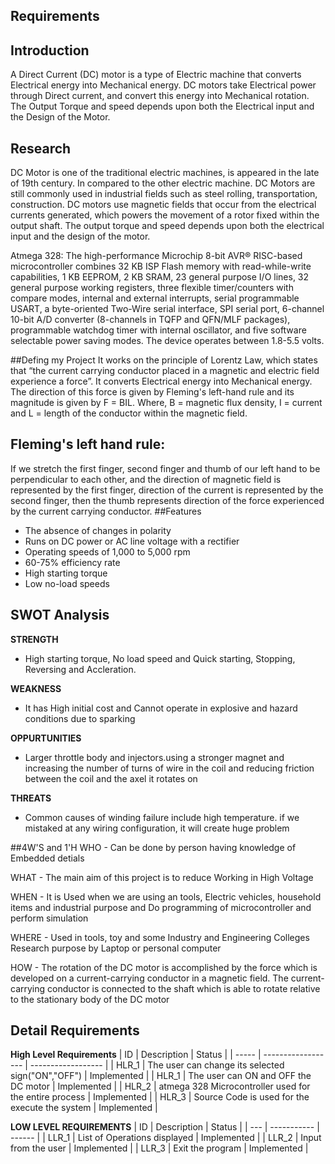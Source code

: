 ## Requirements
## Introduction
   A Direct Current (DC) motor is a type of Electric machine that converts Electrical energy into Mechanical energy. DC motors take Electrical power through Direct current, and convert this energy into Mechanical rotation. The Output Torque and speed depends upon both the Electrical input and the Design of the Motor.
## Research
DC Motor is one  of the  traditional electric  machines, is  appeared in the late  of 19th century. In compared to the other electric machine. DC Motors are still commonly used in industrial fields such as steel rolling, transportation, construction.
DC motors use magnetic fields that occur from the electrical currents generated, which powers the movement of a rotor fixed within the output shaft. The output torque and speed depends upon both the electrical input and the design of the motor.

Atmega 328:
The high-performance Microchip 8-bit AVR® RISC-based microcontroller combines 32 KB ISP Flash memory with read-while-write capabilities, 1 KB EEPROM, 2 KB SRAM, 23 general purpose I/O lines, 32 general purpose working registers, three flexible timer/counters with compare modes, internal and external interrupts, serial programmable USART, a byte-oriented Two-Wire serial interface, SPI serial port, 6-channel 10-bit A/D converter (8-channels in TQFP and QFN/MLF packages), programmable watchdog timer with internal oscillator, and five software selectable power saving modes. The device operates between 1.8-5.5 volts.

##Defing my Project
It works on the principle of Lorentz Law, which states that “the current carrying conductor placed in a magnetic and electric field experience a force”.
It converts Electrical energy into Mechanical energy.
The direction of this force is given by Fleming's left-hand rule and its magnitude is given by F = BIL. Where, B = magnetic flux density, I = current and L = length of the conductor within the magnetic field. 
## Fleming's left hand rule:
If we stretch the first finger, second finger and thumb of our left hand to be perpendicular to each other, and the direction of magnetic field is represented by the first finger, direction of the current is represented by the second finger, then the thumb represents direction of the force experienced by the current carrying conductor.
##Features
* The absence of changes in polarity
* Runs on DC power or AC line voltage with a rectifier
* Operating speeds of 1,000 to 5,000 rpm
* 60-75% efficiency rate
* High starting torque
* Low no-load speeds
## SWOT Analysis
__STRENGTH__
* High starting torque, No load speed and Quick starting, Stopping, Reversing and Accleration.

__WEAKNESS__
* It has High initial cost and Cannot operate in explosive and hazard conditions due to sparking

__OPPURTUNITIES__
* Larger throttle body and injectors.using a stronger magnet and increasing the number of turns of wire in the coil and reducing friction between the coil and the axel it rotates on

__THREATS__
* Common causes of winding failure include high temperature. if we mistaked at any wiring configuration, it will create huge problem

##4W'S and 1'H
WHO -  Can be done by person having knowledge of Embedded detials

WHAT - The main aim of this project is to reduce Working in High Voltage

WHEN - It is Used when we are using an tools, Electric vehicles, household items and industrial purpose and Do programming of microcontroller and perform simulation

WHERE - Used in tools, toy and some Industry and Engineering Colleges Research purpose  by Laptop or personal computer

HOW - The rotation of the DC motor is accomplished by the force which is developed on a current-carrying conductor in a magnetic field. The current-carrying conductor is connected to the shaft which is able to rotate relative to the stationary body of the DC motor
## Detail Requirements
__High Level Requirements__
|   ID  |     Description    |       Status       |
| ----- | ------------------ | ------------------ |
| HLR_1 | The user can change its selected sign("ON","OFF") | Implemented |
| HLR_1 | The user can ON and OFF the DC motor | Implemented |
| HLR_2	| atmega 328 Microcontroller used for the entire process |  Implemented |
| HLR_3 | Source Code is used for the execute the system |  Implemented |


__LOW LEVEL REQUIREMENTS__
| ID  | Description | Status |
| --- | ----------- | ------ |
| LLR_1 | List of Operations displayed | Implemented |
| LLR_2 | Input from the user | Implemented |
| LLR_3 | Exit the program | Implemented |


